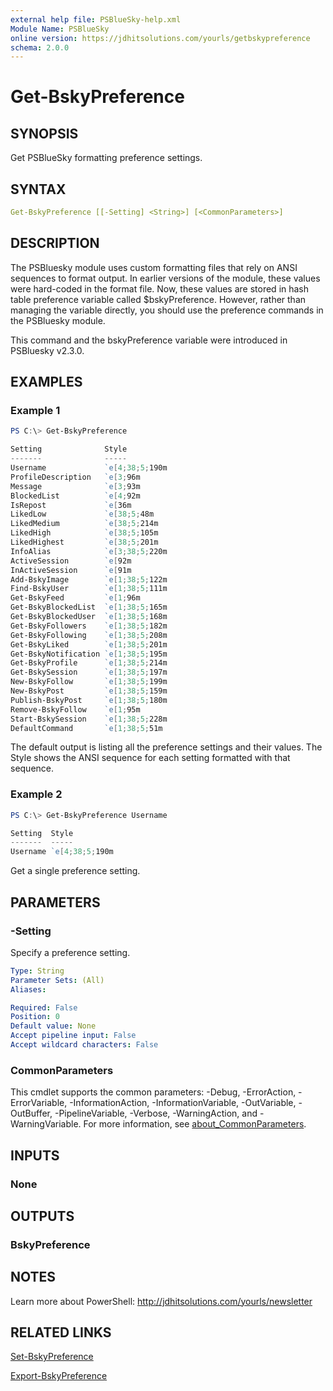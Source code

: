```yaml
---
external help file: PSBlueSky-help.xml
Module Name: PSBlueSky
online version: https://jdhitsolutions.com/yourls/getbskypreference
schema: 2.0.0
---
```


# Get-BskyPreference

## SYNOPSIS

Get PSBlueSky formatting preference settings.

## SYNTAX

```yaml
Get-BskyPreference [[-Setting] <String>] [<CommonParameters>]
```

## DESCRIPTION

The PSBluesky module uses custom formatting files that rely on ANSI sequences to format output. In earlier versions of the module, these values were hard-coded in the format file. Now, these values are stored in hash table preference variable called $bskyPreference. However, rather than managing the variable directly, you should use the preference commands in the PSBluesky module.

This command and the bskyPreference variable were introduced in PSBluesky v2.3.0.

## EXAMPLES

### Example 1

```powershell
PS C:\> Get-BskyPreference

Setting              Style
-------              -----
Username             `e[4;38;5;190m
ProfileDescription   `e[3;96m
Message              `e[3;93m
BlockedList          `e[4;92m
IsRepost             `e[36m
LikedLow             `e[38;5;48m
LikedMedium          `e[38;5;214m
LikedHigh            `e[38;5;105m
LikedHighest         `e[38;5;201m
InfoAlias            `e[3;38;5;220m
ActiveSession        `e[92m
InActiveSession      `e[91m
Add-BskyImage        `e[1;38;5;122m
Find-BskyUser        `e[1;38;5;111m
Get-BskyFeed         `e[1;96m
Get-BskyBlockedList  `e[1;38;5;165m
Get-BskyBlockedUser  `e[1;38;5;168m
Get-BskyFollowers    `e[1;38;5;182m
Get-BskyFollowing    `e[1;38;5;208m
Get-BskyLiked        `e[1;38;5;201m
Get-BskyNotification `e[1;38;5;195m
Get-BskyProfile      `e[1;38;5;214m
Get-BskySession      `e[1;38;5;197m
New-BskyFollow       `e[1;38;5;199m
New-BskyPost         `e[1;38;5;159m
Publish-BskyPost     `e[1;38;5;180m
Remove-BskyFollow    `e[1;95m
Start-BskySession    `e[1;38;5;228m
DefaultCommand       `e[1;38;5;51m
```

The default output is listing all the preference settings and their values. The Style shows the ANSI sequence for each setting formatted with that sequence.

### Example 2

```powershell
PS C:\> Get-BskyPreference Username

Setting  Style
-------  -----
Username `e[4;38;5;190m
```

Get a single preference setting.

## PARAMETERS

### -Setting

Specify a preference setting.

```yaml
Type: String
Parameter Sets: (All)
Aliases:

Required: False
Position: 0
Default value: None
Accept pipeline input: False
Accept wildcard characters: False
```

### CommonParameters

This cmdlet supports the common parameters: -Debug, -ErrorAction, -ErrorVariable, -InformationAction, -InformationVariable, -OutVariable, -OutBuffer, -PipelineVariable, -Verbose, -WarningAction, and -WarningVariable. For more information, see [about_CommonParameters](http://go.microsoft.com/fwlink/?LinkID=113216).

## INPUTS

### None

## OUTPUTS

### BskyPreference

## NOTES

Learn more about PowerShell: http://jdhitsolutions.com/yourls/newsletter

## RELATED LINKS

[Set-BskyPreference](Set-BskyPreference.md)

[Export-BskyPreference](Export-BskyPreference.md)
